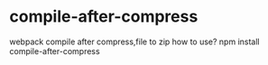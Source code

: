 # compile-after-compress
webpack compile after compress,file to zip
how to use?
npm install compile-after-compress
